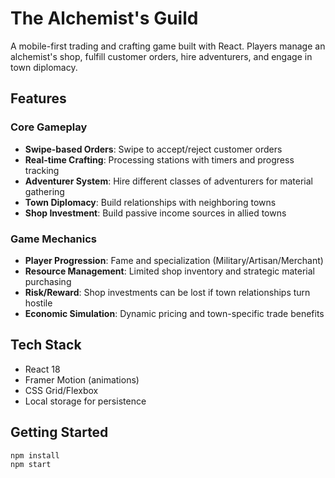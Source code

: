 # The Alchemist's Guild

A mobile-first trading and crafting game built with React. Players manage an alchemist's shop, fulfill customer orders, hire adventurers, and engage in town diplomacy.

## Features

### Core Gameplay
- **Swipe-based Orders**: Swipe to accept/reject customer orders
- **Real-time Crafting**: Processing stations with timers and progress tracking
- **Adventurer System**: Hire different classes of adventurers for material gathering
- **Town Diplomacy**: Build relationships with neighboring towns
- **Shop Investment**: Build passive income sources in allied towns

### Game Mechanics
- **Player Progression**: Fame and specialization (Military/Artisan/Merchant)
- **Resource Management**: Limited shop inventory and strategic material purchasing
- **Risk/Reward**: Shop investments can be lost if town relationships turn hostile
- **Economic Simulation**: Dynamic pricing and town-specific trade benefits

## Tech Stack
- React 18
- Framer Motion (animations)
- CSS Grid/Flexbox
- Local storage for persistence

## Getting Started

```bash
npm install
npm start

